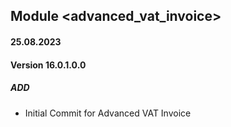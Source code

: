 ## Module <advanced_vat_invoice>

#### 25.08.2023
#### Version 16.0.1.0.0
##### ADD

- Initial Commit for Advanced VAT Invoice
